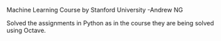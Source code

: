 Machine Learning Course by Stanford University -Andrew NG

Solved the assignments in Python as in the course they are being solved using Octave.
